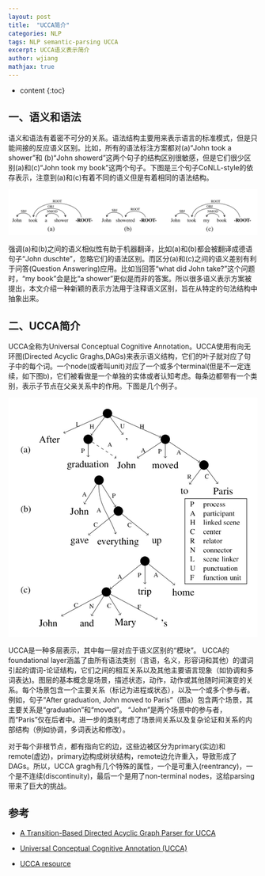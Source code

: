 ```yaml
---
layout: post
title:  "UCCA简介"
categories: NLP
tags: NLP semantic-parsing UCCA
excerpt: UCCA语义表示简介
author: wjiang
mathjax: true
---
```


* content
{:toc}


## 一、语义和语法

语义和语法有着密不可分的关系。语法结构主要用来表示语言的标准模式，但是只能间接的反应语义区别。比如，所有的语法标注方案都对(a)“John took a shower”和
(b)“John showerd”这两个句子的结构区别很敏感，但是它们很少区别(a)和(c)“John took my book”这两个句子。下图是三个句子CoNLL-style的依存表示，注意到(a)和(c)有着不同的语义但是有着相同的语法结构。

![dep-example](/src/2018-12-22-UCCA-intro/dep-example.png)




强调(a)和(b)之间的语义相似性有助于机器翻译，比如(a)和(b)都会被翻译成德语句子“John duschte”，忽略它们的语法区别。而区分(a)和(c)之间的语义差别有利于问答(Question Answering)应用。比如当回答“what did John take?”这个问题时，“my book”会是比“a shower”更似是而非的答案。所以很多语义表示方案被提出，本文介绍一种新颖的表示方法用于注释语义区别，旨在从特定的句法结构中抽象出来。

## 二、UCCA简介

UCCA全称为Universal Conceptual Cognitive Annotation。UCCA使用有向无环图(Directed Acyclic Graghs,DAGs)来表示语义结构，它们的叶子就对应了句子中的每个词。一个node(或者叫unit)对应了一个或多个terminal(但是不一定连续，如下图b)，它们被看做是一个单独的实体或者认知考虑。每条边都带有一个类别，表示子节点在父亲关系中的作用。下图是几个例子。

![ucca-example](/src/2018-12-22-UCCA-intro/ucca-example.png)




UCCA是一种多层表示，其中每一层对应于语义区别的“模块”。 UCCA的foundational layer涵盖了由所有语法类别（言语，名义，形容词和其他）的谓词引起的谓词-论证结构，它们之间的相互关系以及其他主要语言现象（如协调和多词表达)。图层的基本概念是场景，描述状态，动作，动作或其他随时间演变的关系。每个场景包含一个主要关系（标记为进程或状态），以及一个或多个参与者。例如，句子“After graduation, John moved to Paris”（图a）包含两个场景，其主要关系是“graduation”和“moved”。 “John”是两个场景中的参与者，而“Paris”仅在后者中。进一步的类别考虑了场景间关系以及复杂论证和关系的内部结构（例如协调，多词表达和修改）。




对于每个非根节点，都有指向它的边，这些边被区分为primary(实边)和remote(虚边)，primary边构成树状结构，remote边允许重入，导致形成了DAGs。所以，UCCA gragh有几个特殊的属性，一个是可重入(reentrancy)，一个是不连续(discontinuity)，最后一个是用了non-terminal nodes，这给parsing带来了巨大的挑战。

## 参考

* [A Transition-Based Directed Acyclic Graph Parser for UCCA](https://arxiv.org/pdf/1704.00552v2.pdf)

* [Universal Conceptual Cognitive Annotation (UCCA)](http://www.cs.huji.ac.il/~oabend/papers/ucca_acl.pdf)

* [UCCA resource](http://www.cs.huji.ac.il/~oabend/ucca.html#guidelines)

